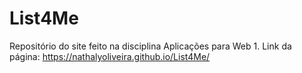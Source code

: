 # List4Me
 Repositório do site feito na disciplina Aplicações para Web 1.
 Link da página: https://nathalyoliveira.github.io/List4Me/
